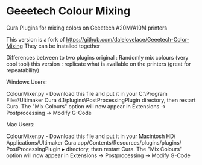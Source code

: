# Geeetech Colour Mixing
Cura Plugins for mixing colors on Geeetech A20M/A10M printers

This version is a fork of <https://github.com/dalelovelace/Geeetech-Color-Mixing>
They can be installed together

Differences between to two plugins
original : Randomly mix colours (very cool tool)
this version : replicate what is available on the printers (great for repeatability) 

Windows Users:

ColourMixer.py - Download this file and put it in your C:\Program Files\Ultimaker Cura 4.1\plugins\PostProcessingPlugin directory, then restart Cura. The "Mix Colours" option will now appear in Extensions ->  Postprocessing -> Modify G-Code

Mac Users:

ColourMixer.py - Download this file and put it in your Macintosh HD⁩/⁨Applications/Ultimaker Cura.app⁩/⁨Contents⁩/⁨Resources/plugins⁩/⁨plugins/⁨PostProcessingPlugin⁩ ▸ directory, then restart Cura. The "Mix Colours" option will now appear in Extensions ->  Postprocessing -> Modify G-Code
